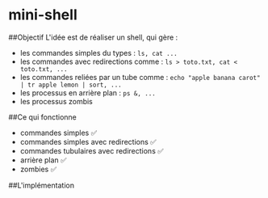 # mini-shell

##Objectif
L'idée est de réaliser un shell, qui gère :
* les commandes simples du types :
`ls, cat ...`
* les commandes avec redirections comme :
`ls > toto.txt, cat < toto.txt, ...`
* les commandes reliées par un tube comme :
`echo "apple banana carot" | tr apple lemon | sort, ...`
* les processus en arrière plan :
`ps &, ...`
* les processus zombis

##Ce qui fonctionne
* commandes simples ✅
* commandes simples avec redirections ✅
* commandes tubulaires avec redirections ✅
* arrière plan ✅
* zombies ✅

##L'implémentation


